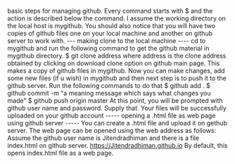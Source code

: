 basic steps for managing github. Every command starts with $ and the action is described below the command. I assume the working directory on the local host is mygithub. You should also notice that you will have two copies of github files one on your local machine and another on github server to work with. 
--- making clone to the local machine ---- 
cd to mygithub and run the following command to get the github material in mygithub directory.
$ git clone address 
where address is the clone address obtained by clicking on download clone option on github main page.
This makes a copy of github files in mygithub.
Now you can make changes, add some new files (if u wish) in mygithub and then next step is to push it to the github server. Run the following commands to do that
$ github add .
$ github commit -m "a meaning message which says what changes you made"
$ github push origin master 
At this point, you will be prompted with github user name and password. Supply that.
Your files will be successfully uploaded on your github account
----- opening a .html file as web page using github server -----
You can create a .html file and upload it on gethub server.
The web page can be opened using the web address as follows:
Assume the github user name is Jitendradhiman and there is a file index.html on github server.
https://Jitendradhiman.github.io
By default, this opens index.html file as a web page.
